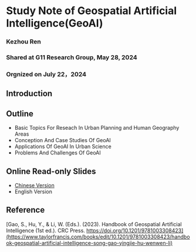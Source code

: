 # Study Note of Geospatial Artificial Intelligence(GeoAI)
### Kezhou Ren
### Shared at G11 Research Group, May 28, 2024
### Orgnized on July 22，2024

## Introduction

## Outline
- Basic Topics For Reseach In Urban Planning and Human Geography Areas
- Conception And Case Studies Of GeoAI
- Applications Of GeoAI In Urban Science
- Problems And Challenges Of GeoAI

## Online Read-only Slides
- [Chinese Version](https://1drv.ms/p/s!Aq8Gu6eb5gkCbSTqVcqA2TOjDkA?e=9BUvWX)
- English Version

## Reference
[Gao, S., Hu, Y., & Li, W. (Eds.). (2023). Handbook of Geospatial Artificial Intelligence (1st ed.). CRC Press. https://doi.org/10.1201/9781003308423](https://www.taylorfrancis.com/books/edit/10.1201/9781003308423/handbook-geospatial-artificial-intelligence-song-gao-yingjie-hu-wenwen-li)
